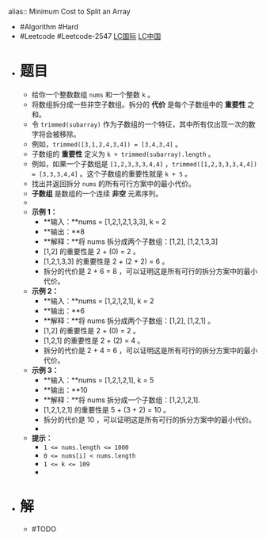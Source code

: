 alias:: Minimum Cost to Split an Array

- #Algorithm #Hard
- #Leetcode #Leetcode-2547 [LC国际](https://leetcode.com/problems/minimum-cost-to-split-an-array/) [LC中国](https://leetcode.cn/problems/minimum-cost-to-split-an-array/)
- # 题目
	- 给你一个整数数组 `nums` 和一个整数 `k` 。
	- 将数组拆分成一些非空子数组。拆分的 **代价** 是每个子数组中的 **重要性** 之和。
	- 令 `trimmed(subarray)` 作为子数组的一个特征，其中所有仅出现一次的数字将会被移除。
	- 例如，`trimmed([3,1,2,4,3,4]) = [3,4,3,4]` 。
	- 子数组的 **重要性** 定义为 `k + trimmed(subarray).length` 。
	- 例如，如果一个子数组是 `[1,2,3,3,3,4,4]` ，`trimmed([1,2,3,3,3,4,4]) = [3,3,3,4,4]` 。这个子数组的重要性就是 `k + 5` 。
	- 找出并返回拆分 `nums` 的所有可行方案中的最小代价。
	- **子数组** 是数组的一个连续 **非空** 元素序列。
	-
	- **示例 1：**
		- **输入：**nums = [1,2,1,2,1,3,3], k = 2
		- **输出：**8
		- **解释：**将 nums 拆分成两个子数组：[1,2], [1,2,1,3,3]
		- [1,2] 的重要性是 2 + (0) = 2 。
		- [1,2,1,3,3] 的重要性是 2 + (2 + 2) = 6 。
		- 拆分的代价是 2 + 6 = 8 ，可以证明这是所有可行的拆分方案中的最小代价。
	- **示例 2：**
		- **输入：**nums = [1,2,1,2,1], k = 2
		- **输出：**6
		- **解释：**将 nums 拆分成两个子数组：[1,2], [1,2,1] 。
		- [1,2] 的重要性是 2 + (0) = 2 。
		- [1,2,1] 的重要性是 2 + (2) = 4 。
		- 拆分的代价是 2 + 4 = 6 ，可以证明这是所有可行的拆分方案中的最小代价。
	- **示例 3：**
		- **输入：**nums = [1,2,1,2,1], k = 5
		- **输出：**10
		- **解释：**将 nums 拆分成一个子数组：[1,2,1,2,1].
		- [1,2,1,2,1] 的重要性是 5 + (3 + 2) = 10 。
		- 拆分的代价是 10 ，可以证明这是所有可行的拆分方案中的最小代价。
		-
	- **提示：**
		- `1 <= nums.length <= 1000`
		- `0 <= nums[i] < nums.length`
		- `1 <= k <= 109`
		-
- # 解
	- #TODO